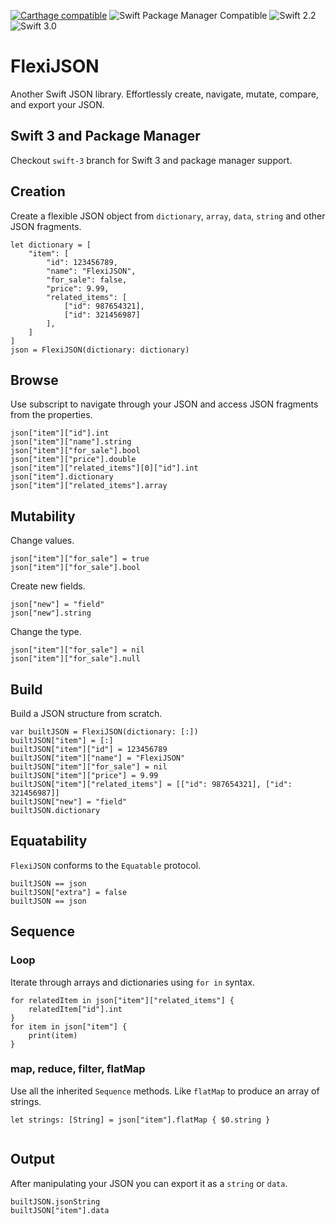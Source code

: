 [![Carthage compatible](https://img.shields.io/badge/Carthage-compatible-4BC51D.svg?style=flat)](https://github.com/Carthage/Carthage)
![Swift Package Manager Compatible](https://img.shields.io/badge/Swift%20Package%20Manager-compatible-4BC51D.svg?style=flat)
![Swift 2.2](https://img.shields.io/badge/Swift-2.2-orange.svg?style=flat)
![Swift 3.0](https://img.shields.io/badge/Swift-3.0-orange.svg?style=flat)
# FlexiJSON
Another Swift JSON library. Effortlessly create, navigate, mutate, compare, and export your JSON.
## Swift 3 and Package Manager
Checkout `swift-3` branch for Swift 3 and package manager support.
## Creation
Create a flexible JSON object from `dictionary`, `array`, `data`, `string` and other JSON fragments.  

```
let dictionary = [  
    "item": [  
        "id": 123456789,  
        "name": "FlexiJSON",  
        "for_sale": false,  
        "price": 9.99,  
        "related_items": [  
            ["id": 987654321],  
            ["id": 321456987]  
        ],  
    ]  
]  
json = FlexiJSON(dictionary: dictionary)  
```

## Browse
Use subscript to navigate through your JSON and access JSON fragments from the properties.  

```
json["item"]["id"].int
json["item"]["name"].string
json["item"]["for_sale"].bool
json["item"]["price"].double
json["item"]["related_items"][0]["id"].int
json["item"].dictionary
json["item"]["related_items"].array
```

## Mutability
Change values.

```
json["item"]["for_sale"] = true
json["item"]["for_sale"].bool
```

Create new fields.

```
json["new"] = "field"
json["new"].string
```

Change the type.

```
json["item"]["for_sale"] = nil
json["item"]["for_sale"].null
```

## Build
Build a JSON structure from scratch.

```
var builtJSON = FlexiJSON(dictionary: [:])
builtJSON["item"] = [:]
builtJSON["item"]["id"] = 123456789
builtJSON["item"]["name"] = "FlexiJSON"
builtJSON["item"]["for_sale"] = nil
builtJSON["item"]["price"] = 9.99
builtJSON["item"]["related_items"] = [["id": 987654321], ["id": 321456987]]
builtJSON["new"] = "field"
builtJSON.dictionary
```

## Equatability
`FlexiJSON` conforms to the `Equatable` protocol.

```
builtJSON == json
builtJSON["extra"] = false
builtJSON == json
```

## Sequence
### Loop
Iterate through arrays and dictionaries using `for in` syntax.

```
for relatedItem in json["item"]["related_items"] {
    relatedItem["id"].int
}
for item in json["item"] {
    print(item)
}
```
### map, reduce, filter, flatMap
Use all the inherited `Sequence` methods. Like `flatMap` to produce an array of strings.

```
let strings: [String] = json["item"].flatMap { $0.string }
            
```

## Output
After manipulating your JSON you can export it as a `string` or `data`.

```
builtJSON.jsonString
builtJSON["item"].data
```
